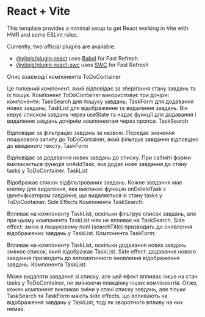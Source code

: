 # React + Vite

This template provides a minimal setup to get React working in Vite with HMR and some ESLint rules.

Currently, two official plugins are available:

- [@vitejs/plugin-react](https://github.com/vitejs/vite-plugin-react/blob/main/packages/plugin-react/README.md) uses [Babel](https://babeljs.io/) for Fast Refresh
- [@vitejs/plugin-react-swc](https://github.com/vitejs/vite-plugin-react-swc) uses [SWC](https://swc.rs/) for Fast Refresh

Опис взаємодії компонентів
ToDoContainer

Це головний компонент, який відповідає за зберігання стану завдань та їх пошук.
Компонент ToDoContainer використовує три дочірні компоненти:
TaskSearch для пошуку завдань;
TaskForm для додавання нових завдань;
TaskList для відображення та видалення завдань.
Він керує списком завдань через useState та надає функції для додавання і видалення завдань дочірнім компонентам через пропси.
TaskSearch

Відповідає за фільтрацію завдань за назвою.
Передає значення пошукового запиту до ToDoContainer, який фільтрує завдання відповідно до введеного тексту.
TaskForm

Відповідає за додавання нових завдань до списку.
При сабміті форми викликається функція onAddTask, яка додає нове завдання до стану tasks у ToDoContainer.
TaskList

Відображає список відфільтрованих завдань.
Кожне завдання має кнопку для видалення, яка викликає функцію onDeleteTask з ідентифікатором завдання, що видаляється зі стану tasks у ToDoContainer.
Side Effects
Компонента TaskSearch:

Впливає на компоненту TaskList, оскільки фільтрує список завдань, але при цьому компонента TaskList ніяк не впливає на TaskSearch.
Side effect: зміна в пошуковому полі (searchTitle) призводить до оновлення відображених завдань у TaskList.
Компонента TaskForm:

Впливає на компоненту TaskList, оскільки додавання нових завдань змінює список, який відображає TaskList.
Side effect: додавання нового завдання призводить до автоматичного оновлення відображення завдань.
Компонента TaskList:

Може видаляти завдання зі списку, але цей ефект впливає лише на стан tasks у ToDoContainer, не змінюючи поведінку інших компонентів.
Отже, кожен компонент викликає зміни у стані списку завдань, але тільки TaskSearch та TaskForm мають side effects, що впливають на відображення завдань у TaskList, тоді як зворотного впливу на них немає.